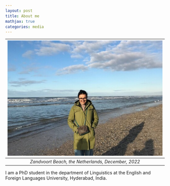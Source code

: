 ```yaml
---
layout: post
title: About me
mathjax: true
categories: media
---
```


![Netherlands](website_profile.jpg) | 
|:--:| 
| *Zandvoort Beach, the Netherlands, December, 2022* |

I am a PhD student in the department of Linguistics at the English and Foreign Languages University, Hyderabad, India. 
